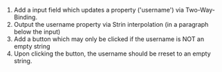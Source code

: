 1. Add a input field which updates a property ('username') via Two-Way-Binding.
2. Output the username property via Strin interpolation (in a paragraph below the input)
3. Add a button which may only be clicked if the username is NOT an empty string
4. Upon clicking the button, the username should be rreset to an empty string.
